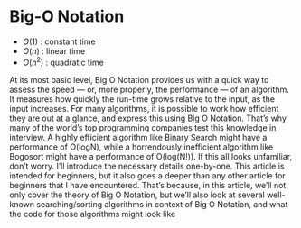 
# Big-O Notation

- $O(1)$ : constant time
- $O(n)$ : linear time
- $O(n^2)$ : quadratic time


At its most basic level, Big O Notation provides us with a quick way to assess the speed — or, more properly, the performance — of an algorithm. It measures how quickly the run-time grows relative to the input, as the input increases.
For many algorithms, it is possible to work how efficient they are out at a glance, and express this using Big O Notation. That’s why many of the world’s top programming companies test this knowledge in interview.
A highly efficient algorithm like Binary Search might have a performance of O(logN), while a horrendously inefficient algorithm like Bogosort might have a performance of O(log(N!)).
If this all looks unfamiliar, don’t worry. I’ll introduce the necessary details one-by-one. This article is intended for beginners, but it also goes a deeper than any other article for beginners that I have encountered. That’s because, in this article, we’ll not only cover the theory of Big O Notation, but we’ll also look at several well-known searching/sorting algorithms in context of Big O Notation, and what the code for those algorithms might look like

